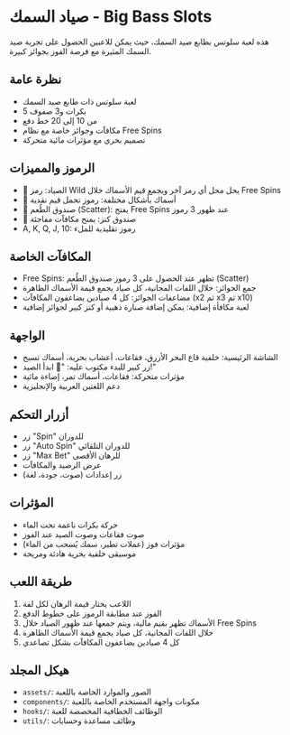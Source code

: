 # صياد السمك - Big Bass Slots

هذه لعبة سلوتس بطابع صيد السمك، حيث يمكن للاعبين الحصول على تجربة صيد السمك المثيرة مع فرصة الفوز بجوائز كبيرة.

## نظرة عامة
- لعبة سلوتس ذات طابع صيد السمك
- 5 بكرات و3 صفوف
- من 10 إلى 20 خط دفع
- مكافآت وجوائز خاصة مع نظام Free Spins
- تصميم بحري مع مؤثرات مائية متحركة

## الرموز والمميزات
- 🎣 الصياد: رمز Wild يحل محل أي رمز آخر ويجمع قيم الأسماك خلال Free Spins
- 🐠 أسماك بأشكال مختلفة: رموز تحمل قيم نقدية
- 🐞 صندوق الطُعم (Scatter): يفتح Free Spins عند ظهور 3 رموز
- 🎁 صندوق كنز: يمنح مكافآت مفاجئة
- A, K, Q, J, 10: رموز تقليدية للملء

## المكافآت الخاصة
- Free Spins: تظهر عند الحصول على 3 رموز صندوق الطُعم (Scatter)
- جمع الجوائز: خلال اللفات المجانية، كل صياد يجمع قيمة الأسماك الظاهرة
- مضاعفات الجوائز: كل 4 صيادين يضاعفون المكافآت (x2 ثم x3 ثم x10)
- لعبة مكافأة إضافية: يمكن إضافة صنارة ذهبية أو كنز كبير لجوائز إضافية

## الواجهة
- الشاشة الرئيسية: خلفية قاع البحر الأزرق، فقاعات، أعشاب بحرية، أسماك تسبح
- زر كبير للبدء مكتوب عليه: "🎣 ابدأ الصيد!"
- مؤثرات متحركة: فقاعات، أسماك تمر، إضاءة مائية
- دعم اللغتين العربية والإنجليزية

## أزرار التحكم
- زر "Spin" للدوران
- زر "Auto Spin" للدوران التلقائي
- زر "Max Bet" للرهان الأقصى
- عرض الرصيد والمكافآت
- زر إعدادات (صوت، جودة، لغة)

## المؤثرات
- حركة بكرات ناعمة تحت الماء
- صوت فقاعات وصوت الصيد عند الفوز
- مؤثرات فوز (عملات تطير، سمك يُسحب من الماء)
- موسيقى خلفية بحرية هادئة ومريحة

## طريقة اللعب
1. اللاعب يختار قيمة الرهان لكل لفة
2. الفوز عند مطابقة الرموز على خطوط الدفع
3. الأسماك تظهر بقيم مالية، ويتم جمعها عند ظهور الصياد خلال Free Spins
4. خلال اللفات المجانية، كل صياد يجمع قيمة الأسماك الظاهرة
5. كل 4 صيادين يضاعفون المكافآت بشكل تصاعدي

## هيكل المجلد
- `assets/`: الصور والموارد الخاصة باللعبة
- `components/`: مكونات واجهة المستخدم الخاصة باللعبة
- `hooks/`: الوظائف الخطافية المخصصة للعبة
- `utils/`: وظائف مساعدة وحسابات